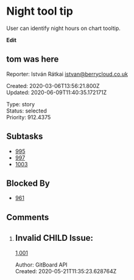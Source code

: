 # Night tool tip

User can identify night hours on chart tooltip.

**Edit**

## **tom was here**

Reporter: István Rátkai <istvan@berrycloud.co.uk>  

Created: 2020-03-06T13:56:21.800Z  
Updated: 2020-06-09T11:40:35.172171Z

Type: story  
Status: selected  
Priority: 912.4375

## Subtasks
- [995](995.md "Add blackest theme")
- [997](997.md "Yet another one")
- [1003](1003.md "Yet another another issue")

## Blocked By
- [961](961.md "User detail tabs")

## Comments
1.  ## Invalid CHILD Issue:
    [1,001](1,001.md "This needs to be done")

    Author: GitBoard API  
    Created: 2020-05-21T11:35:23.628764Z  
